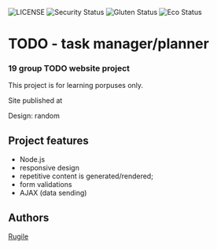![LICENSE](https://img.shields.io/badge/license-MIT-blue.svg?style=flat-square)
![Security Status](https://img.shields.io/security-headers?label=Security&url=https%3A%2F%2Fgithub.com&style=flat-square)
![Gluten Status](https://img.shields.io/badge/Gluten-Free-green.svg)
![Eco Status](https://img.shields.io/badge/ECO-Friendly-green.svg)


# TODO - task manager/planner
### 19 group TODO website project

This project is for learning porpuses only.

Site published at

Design: random


## Project features
- Node.js
- responsive design
- repetitive content is generated/rendered;
- form validations
- AJAX (data sending)

## Authors
[Rugile](https://github.com/rudzyl)